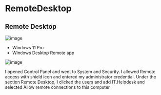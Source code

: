 # RemoteDesktop

<h2>Remote Desktop</h2>

![image](https://github.com/user-attachments/assets/a10997c0-9dbc-4fa2-ae0d-66d981d3350c)

<ul>
  <li>Windows 11 Pro</li>
  <li>Windows Desktop Remote app</li>
</ul>


![image](https://github.com/user-attachments/assets/8fcc7d43-3bf9-4212-8dc8-9c2b1aa8b9af)


<p>I opened Control Panel and went to System and Security.
I allowed Remote access with shield icon and entered my administrator credential.
Under the section Remote Desktop, I clicked the users and add IT.Helpdesk and selected Allow remote connections to this computer</p>


